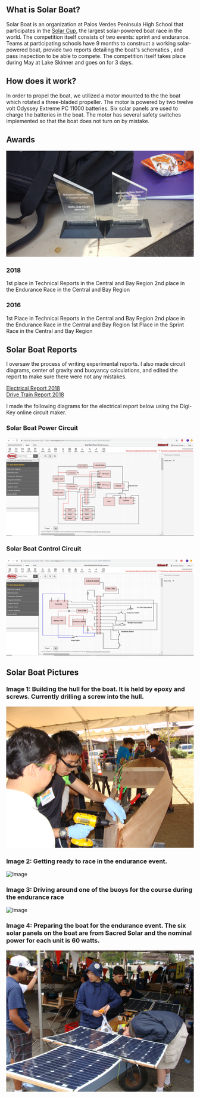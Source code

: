 ## What is Solar Boat?

Solar Boat is an organization at Palos Verdes Peninsula High School that participates in the [Solar Cup](http://www.mwdh2o.com/inthecommunity/education-programs/Pages/Solar-Cup.aspx), the largest solar-powered boat race in the world.
The competition itself consists of two events: sprint and endurance.
Teams at participating schools have 9 months to construct a working solar-powered boat, provide two reports detailing the boat's schematics , and pass inspection to be able to compete.
The competition itself takes place during May at Lake Skinner and goes on for 3 days.

## How does it work?
In order to propel the boat, we utilized a motor mounted to the the boat which rotated a three-bladed propeller. The motor is powered by two twelve volt Odyssey Extreme PC 11000 batteries. Six solar panels are used to charge the batteries in the boat. The motor has several safety switches implemented so that the boat does not turn on by mistake.

## Awards
![Image](Solar%20Boat%20Awards.jpg)
### 2018
1st place in Technical Reports in the Central and Bay Region
2nd place in the Endurance Race in the Central and Bay Region

### 2016
1st Place in Technical Reports in the Central and Bay Region
2nd place in the Endurance Race in the Central and Bay Region
1st Place in the Sprint Race in the Central and Bay Region

## Solar Boat Reports 

I oversaw the process of writing experimental reports. I also made circuit diagrams, center of gravity and buoyancy calculations, and edited the report to make sure there were not any mistakes.

[Electrical Report 2018](Copy%20of%202018%20Elec%20Report.pdf)<br>
[Drive Train Report 2018](Copy%20of%20Drive%20Train%20Report.pdf)

I made the following diagrams for the electrical report below using the Digi-Key online circuit maker.

### Solar Boat Power Circuit
![Image](Solar%20Boat%20Power%20Circuit.png)
<br>
### Solar Boat Control Circuit
![Image](Solar%20Boat%20Control%20Circuit.png)
<br>

## Solar Boat Pictures 
### Image 1: Building the hull for the boat. It is held by epoxy and screws. Currently drilling a screw into the hull.
![Image](Building%20Hull.JPG) <br>
### Image 2: Getting ready to race in the endurance event.<br>
![Image](At%20The%20Dock.JPG)<br>
### Image 3: Driving around one of the buoys for the course during the endurance race<br>
![Image](Driving%20Boat.JPG)<br>
### Image 4: Preparing the boat for the endurance event. The six solar panels on the boat are from Sacred Solar and the nominal power for each unit is 60 watts.<br>
![Image](Preparing%20Boat.JPG)<br>

